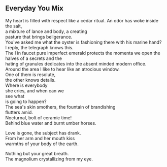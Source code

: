 Everyday You Mix
----------------
My heart is filled with respect like a cedar ritual. An odor has woke inside the salt,  
a mixture of lance and body, a creating  
pasture that brings beligerance.  
You've asked me what the oyster is fashioning there with his marine hand?  
I reply, the telegraph knows this.  
The I in faucet pure imperfect emerald protects the momenta we open the halves of a secrets and the  
hating of granules dedicates into the absent minded modern office.  
Around the area I like to hear like an atrocious window.  
One of them is resolute,  
the other knows details.  
Where is everybody  
she cries, and when can we  
see what  
is going to happen?  
The sea's skin smothers, the fountain of brandishing  
flutters amid.  
Nocturnal, bolt of ceramic time!  
Behind blue water and burnt umber horses.  
  
Love is gone, the subject has drank.  
From her arm and her mouth kiss  
warmths of your body of the earth.  
  
Nothing but your great breath.  
The magnolium crystallizing from my eye.  
